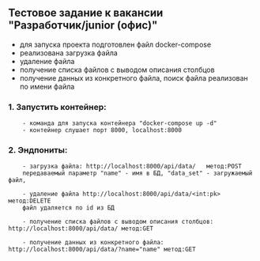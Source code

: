 ## Тестовое задание к вакансии "Разработчик/junior (офис)"
* для запуска проекта подготовлен файл docker-compose
* реализована загрузка файла
* удаление файла
* получение списка файлов с выводом описания столбцов
* получение данных из конкретного файла, поиск файла реализован по имени файла
### 1. Запустить контейнер:
        - команда для запуска контейнера "docker-compose up -d"
        - контейнер слушает порт 8000, localhost:8000
### 2. Эндпониты:
        - загрузка файла: http://localhost:8000/api/data/   метод:POST
        передаваемый параметр "name" - имя в БД, "data_set" - загружаемый файл,

        - удаление файла http://localhost:8000/api/data/<int:pk> метод:DELETE
        файл удаляется по id из БД

        - получение списка файлов с выводом описания столбцов: http://localhost:8000/api/data/ метод:GET

        - получение данных из конкретного файла: http://localhost:8000/api/data/?name="name" метод:GET
